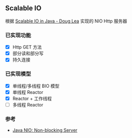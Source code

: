 ## Scalable IO
根据 [Scalable IO in Java - Doug Lea](http://gee.cs.oswego.edu/dl/cpjslides/nio.pdf) 实现的 NIO Http 服务器

### 已实现功能
- [x] Http GET 方法
- [x] 部分读和部分写
- [x] 持久连接

### 已实现模型
- [x] 单线程/多线程 BIO 模型
- [x] 单线程 Reactor
- [x] Reactor + 工作线程
- [ ] 多线程 Reactor

### 参考
- [Java NIO: Non-blocking Server](http://tutorials.jenkov.com/java-nio/non-blocking-server.html)
